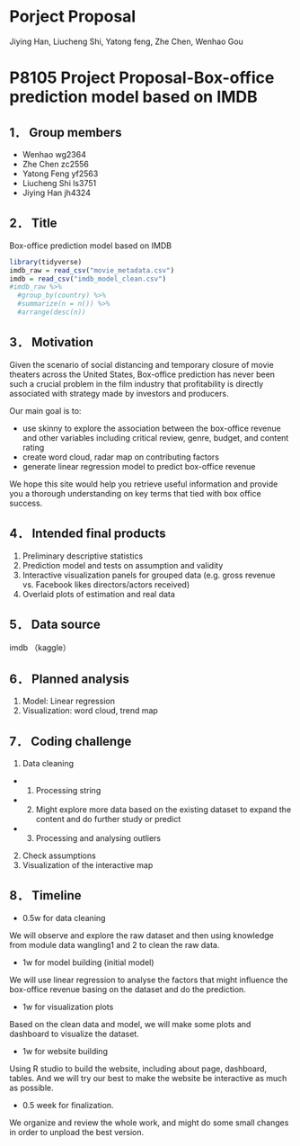Porject Proposal
================
Jiying Han, Liucheng Shi, Yatong feng, Zhe Chen, Wenhao Gou

# P8105 Project Proposal-Box-office prediction model based on IMDB

## 1． Group members

  - Wenhao wg2364
  - Zhe Chen zc2556
  - Yatong Feng yf2563
  - Liucheng Shi ls3751
  - Jiying Han jh4324

## 2． Title

Box-office prediction model based on IMDB

``` r
library(tidyverse)
imdb_raw = read_csv("movie_metadata.csv")
imdb = read_csv("imdb_model_clean.csv")
#imdb_raw %>% 
  #group_by(country) %>% 
  #summarize(n = n()) %>% 
  #arrange(desc(n))
```

## 3． Motivation

Given the scenario of social distancing and temporary closure of movie
theaters across the United States, Box-office prediction has never been
such a crucial problem in the film industry that profitability is
directly associated with strategy made by investors and producers.

Our main goal is to:

  - use skinny to explore the association between the box-office revenue
    and other variables including critical review, genre, budget, and
    content rating
  - create word cloud, radar map on contributing factors
  - generate linear regression model to predict box-office revenue

We hope this site would help you retrieve useful information and provide
you a thorough understanding on key terms that tied with box office
success.

## 4． Intended final products

1)  Preliminary descriptive statistics
2)  Prediction model and tests on assumption and validity
3)  Interactive visualization panels for grouped data (e.g. gross
    revenue vs. Facebook likes directors/actors received)
4)  Overlaid plots of estimation and real data

## 5． Data source

imdb （kaggle）

## 6． Planned analysis

1)  Model: Linear regression
2)  Visualization: word cloud, trend map

## 7． Coding challenge

1)  Data cleaning

<!-- end list -->

  - 1.  Processing string

  - 2.  Might explore more data based on the existing dataset to expand
        the content and do further study or predict

  - 3.  Processing and analysing outliers

<!-- end list -->

2)  Check assumptions
3)  Visualization of the interactive map

## 8． Timeline

  - 0.5w for data cleaning

We will observe and explore the raw dataset and then using knowledge
from module data wangling1 and 2 to clean the raw data.

  - 1w for model building (initial model)

We will use linear regression to analyse the factors that might
influence the box-office revenue basing on the dataset and do the
prediction.

  - 1w for visualization plots

Based on the clean data and model, we will make some plots and dashboard
to visualize the dataset.

  - 1w for website building

Using R studio to build the website, including about page, dashboard,
tables. And we will try our best to make the website be interactive as
much as possible.

  - 0.5 week for finalization.

We organize and review the whole work, and might do some small changes
in order to unpload the best version.
